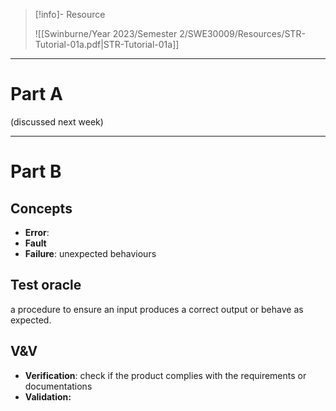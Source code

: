 > [!info]- Resource
> 
> ![[Swinburne/Year 2023/Semester 2/SWE30009/Resources/STR-Tutorial-01a.pdf|STR-Tutorial-01a]]

---
# Part A

(discussed next week)

---
# Part B

## Concepts
- **Error**: 
- **Fault**
- **Failure**: unexpected behaviours

## Test oracle
a procedure to ensure an input produces a correct output or behave as expected.

## V&V
- **Verification**: check if the product complies with the requirements or documentations
- **Validation:** 